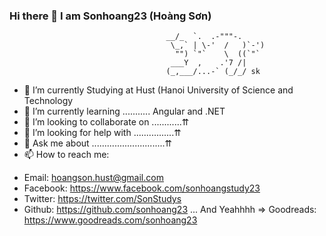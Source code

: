 ### Hi there 👋 I am Sonhoang23 (Hoàng Sơn)

                                       __/_  `.  .-"""-.
                                        \_,` | \-'  /   )`-')
                                         "") `"`    \  ((`"`
                                        ___Y  ,    .'7 /|
                                       (_,___/...-` (_/_/ sk

- 🔭 I’m currently Studying at Hust (Hanoi University of Science and Technology
- 🌱 I’m currently learning ........... Angular and .NET
- 👯 I’m looking to collaborate on ............⇈
- 🤔 I’m looking for help with ................⇈
- 💬 Ask me about .............................⇈
- 📫 How to reach me:

* Email: hoangson.hust@gmail.com
* Facebook: https://www.facebook.com/sonhoangstudy23
* Twitter: https://twitter.com/SonStudys
* Github: https://github.com/sonhoang23
... And Yeahhhh => Goodreads: https://www.goodreads.com/sonhoang23
